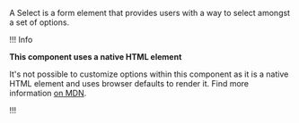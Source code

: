 A Select is a form element that provides users with a way to select amongst a set of options.

!!! Info

**This component uses a native HTML element**

It's not possible to customize options within this component as it is a native HTML element and uses browser defaults to render it. Find more information [on MDN](https://developer.mozilla.org/en-US/docs/Web/HTML/Element/select).

!!!